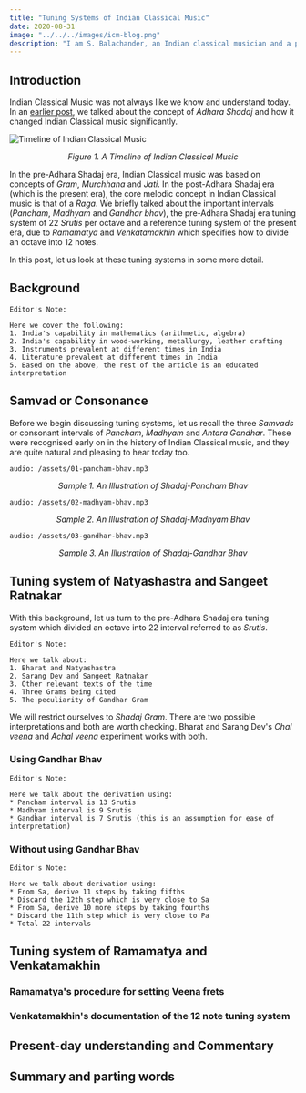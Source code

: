```yaml
---
title: "Tuning Systems of Indian Classical Music"
date: 2020-08-31
image: "../../../images/icm-blog.png"
description: "I am S. Balachander, an Indian classical musician and a performing artist of Chandraveena. In my long association with music, I have been privileged to have had deep and meaningful discussions on the theory of music with my Ustad, and undertaken further study of scriptures to understand our music better. Here I talk about the tuning systems of India. Read on to find out more!"
---
```


## Introduction

Indian Classical Music was not always like we know and understand today. In an [earlier post](/blog/grammar-of-music/), we talked about the concept of *Adhara Shadaj* and how it changed Indian Classical music significantly.

![Timeline of Indian Classical Music](icm-timeline.png)
<p align="center"><em>Figure 1. A Timeline of Indian Classical Music</em></p>

In the pre-Adhara Shadaj era, Indian Classical music was based on concepts of *Gram*, *Murchhana* and *Jati*. In the post-Adhara Shadaj era (which is the present era), the core melodic concept in Indian Classical music is that of a *Raga*. We briefly talked about the important intervals (*Pancham*, *Madhyam* and *Gandhar bhav*), the pre-Adhara Shadaj era tuning system of 22 *Srutis* per octave and a reference tuning system of the present era, due to *Ramamatya* and *Venkatamakhin* which specifies how to divide an octave into 12 notes.

In this post, let us look at these tuning systems in some more detail. 

## Background

```
Editor's Note:

Here we cover the following:
1. India's capability in mathematics (arithmetic, algebra)
2. India's capability in wood-working, metallurgy, leather crafting
3. Instruments prevalent at different times in India
4. Literature prevalent at different times in India
5. Based on the above, the rest of the article is an educated interpretation
```

## Samvad or Consonance
Before we begin discussing tuning systems, let us recall the three *Samvads* or consonant intervals of *Pancham*, *Madhyam* and *Antara Gandhar*. These were recognised early on in the history of Indian Classical music, and they are quite natural and pleasing to hear today too.

`audio: /assets/01-pancham-bhav.mp3`
<p align="center"><em>Sample 1. An Illustration of Shadaj-Pancham Bhav</em></p>

`audio: /assets/02-madhyam-bhav.mp3`
<p align="center"><em>Sample 2. An Illustration of Shadaj-Madhyam Bhav</em></p>

`audio: /assets/03-gandhar-bhav.mp3`
<p align="center"><em>Sample 3. An Illustration of Shadaj-Gandhar Bhav</em></p>

## Tuning system of Natyashastra and Sangeet Ratnakar
With this background, let us turn to the pre-Adhara Shadaj era tuning system which divided an octave into 22 interval referred to as *Srutis*.

```
Editor's Note:

Here we talk about:
1. Bharat and Natyashastra
2. Sarang Dev and Sangeet Ratnakar
3. Other relevant texts of the time
4. Three Grams being cited
5. The peculiarity of Gandhar Gram
```

We will restrict ourselves to *Shadaj Gram*. There are two possible interpretations and both are worth checking. Bharat and Sarang Dev's *Chal veena* and *Achal veena* experiment works with both.

### Using Gandhar Bhav

```
Editor's Note:

Here we talk about the derivation using:
* Pancham interval is 13 Srutis
* Madhyam interval is 9 Srutis
* Gandhar interval is 7 Srutis (this is an assumption for ease of interpretation)
```

### Without using Gandhar Bhav

```
Editor's Note:

Here we talk about derivation using:
* From Sa, derive 11 steps by taking fifths
* Discard the 12th step which is very close to Sa
* From Sa, derive 10 more steps by taking fourths
* Discard the 11th step which is very close to Pa
* Total 22 intervals
```

## Tuning system of Ramamatya and Venkatamakhin

### Ramamatya's procedure for setting Veena frets

### Venkatamakhin's documentation of the 12 note tuning system

## Present-day understanding and Commentary

## Summary and parting words